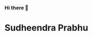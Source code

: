 ### Hi there 👋
# Sudheendra Prabhu

<!-- **Sudheendra12/Sudheendra12** is a ✨ _special_ ✨ repository because its `README.md` (this file) appears on your GitHub profile. Io

I'm a Student in SMVITM, Bantakal
I'm a frontend developer and
Currently learning Backend development

